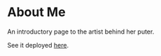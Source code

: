 # About Me

An introductory page to the artist behind her puter. 

See it deployed [here](https://about-radishsoups.vercel.app/).
